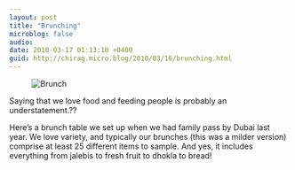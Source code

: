 ```yaml
---
layout: post
title: "Brunching"
microblog: false
audio: 
date: 2010-03-17 01:13:10 +0400
guid: http://chirag.micro.blog/2010/03/16/brunching.html
---
```

<figure><img alt="Brunch" src="https://cdtestweb.files.wordpress.com/2010/03/80f95-0o1vtnsq0nwhuv8g2.jpg"></figure><p>Saying that we love food and feeding people is probably an understatement.??</p>
<p>Here’s a brunch table we set up when we had family pass by Dubai last year. We love variety, and typically our brunches (this was a milder version) comprise at least 25 different items to sample. And yes, it includes everything from jalebis to fresh fruit to dhokla to bread!</p>
